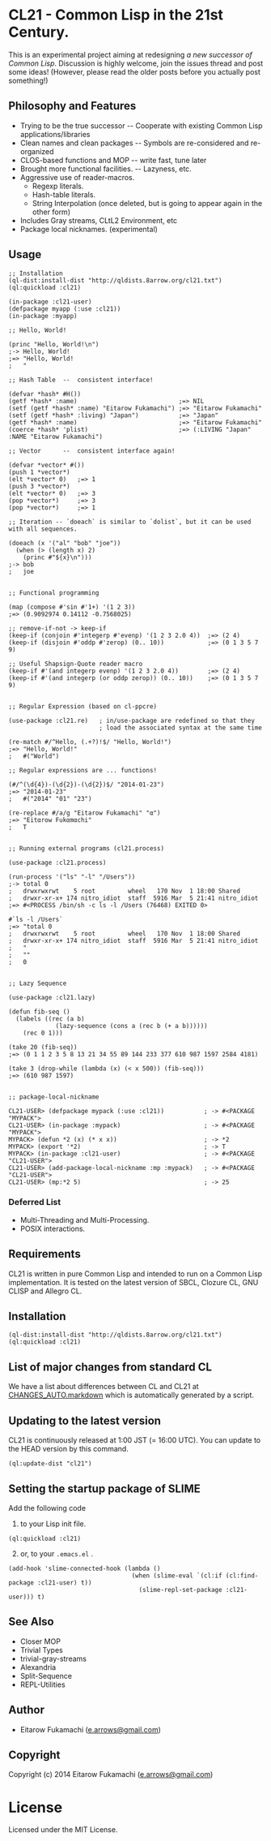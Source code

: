 # CL21 - Common Lisp in the 21st Century.

This is an experimental project aiming at redesigning *a new successor of Common Lisp*.
Discussion is highly welcome, join the issues thread and post some ideas!
(However, please read the older posts before you actually post something!)

<!-- The aim is both at -->
<!-- catching the newcomer's eye and still attracting the old-lispers -->

## Philosophy and Features

* Trying to be the true successor -- Cooperate with existing Common Lisp applications/libraries
* Clean names and clean packages -- Symbols are re-considered and re-organized
* CLOS-based functions and MOP -- write fast, tune later
* Brought more functional facilities. -- Lazyness, etc.
* Aggressive use of reader-macros.
  * Regexp literals.
  * Hash-table literals.
  * String Interpolation (once deleted, but is going to appear again in the other
    form)
* Includes Gray streams, CLtL2 Environment, etc
* Package local nicknames. (experimental)

## Usage

```common-lisp
;; Installation
(ql-dist:install-dist "http://qldists.8arrow.org/cl21.txt")
(ql:quickload :cl21)

(in-package :cl21-user)
(defpackage myapp (:use :cl21))
(in-package :myapp)

;; Hello, World!

(princ "Hello, World!\n")
;-> Hello, World!
;=> "Hello, World!
;   "

;; Hash Table  --  consistent interface!

(defvar *hash* #H())
(getf *hash* :name)                            ;=> NIL
(setf (getf *hash* :name) "Eitarow Fukamachi") ;=> "Eitarow Fukamachi"
(setf (getf *hash* :living) "Japan")           ;=> "Japan"
(getf *hash* :name)                            ;=> "Eitarow Fukamachi"
(coerce *hash* 'plist)                         ;=> (:LIVING "Japan" :NAME "Eitarow Fukamachi")

;; Vector      --  consistent interface again!

(defvar *vector* #())
(push 1 *vector*)
(elt *vector* 0)   ;=> 1
(push 3 *vector*)
(elt *vector* 0)   ;=> 3
(pop *vector*)     ;=> 3
(pop *vector*)     ;=> 1

;; Iteration -- `doeach` is similar to `dolist`, but it can be used with all sequences.

(doeach (x '("al" "bob" "joe"))
  (when (> (length x) 2)
    (princ #"${x}\n")))
;-> bob
;   joe


;; Functional programming

(map (compose #'sin #'1+) '(1 2 3))
;=> (0.9092974 0.14112 -0.7568025)

;; remove-if-not -> keep-if
(keep-if (conjoin #'integerp #'evenp) '(1 2 3 2.0 4))  ;=> (2 4)
(keep-if (disjoin #'oddp #'zerop) (0.. 10))            ;=> (0 1 3 5 7 9)

;; Useful Shapsign-Quote reader macro
(keep-if #'(and integerp evenp) '(1 2 3 2.0 4))        ;=> (2 4)
(keep-if #'(and integerp (or oddp zerop)) (0.. 10))    ;=> (0 1 3 5 7 9)


;; Regular Expression (based on cl-ppcre)

(use-package :cl21.re)   ; in/use-package are redefined so that they
                         ; load the associated syntax at the same time

(re-match #/^Hello, (.+?)!$/ "Hello, World!")
;=> "Hello, World!"
;   #("World")

;; Regular expressions are ... functions!

(#/^(\d{4})-(\d{2})-(\d{2})$/ "2014-01-23")
;=> "2014-01-23"
;   #("2014" "01" "23")

(re-replace #/a/g "Eitarow Fukamachi" "α")
;=> "Eitαrow Fukαmαchi"
;   T


;; Running external programs (cl21.process)

(use-package :cl21.process)

(run-process '("ls" "-l" "/Users"))
;-> total 0
;   drwxrwxrwt    5 root         wheel   170 Nov  1 18:00 Shared
;   drwxr-xr-x+ 174 nitro_idiot  staff  5916 Mar  5 21:41 nitro_idiot
;=> #<PROCESS /bin/sh -c ls -l /Users (76468) EXITED 0>

#`ls -l /Users`
;=> "total 0
;   drwxrwxrwt    5 root         wheel   170 Nov  1 18:00 Shared
;   drwxr-xr-x+ 174 nitro_idiot  staff  5916 Mar  5 21:41 nitro_idiot
;   "
;   ""
;   0


;; Lazy Sequence

(use-package :cl21.lazy)

(defun fib-seq ()
  (labels ((rec (a b)
             (lazy-sequence (cons a (rec b (+ a b))))))
    (rec 0 1)))

(take 20 (fib-seq))
;=> (0 1 1 2 3 5 8 13 21 34 55 89 144 233 377 610 987 1597 2584 4181)

(take 3 (drop-while (lambda (x) (< x 500)) (fib-seq)))
;=> (610 987 1597)


;; package-local-nickname

CL21-USER> (defpackage mypack (:use :cl21))           ; -> #<PACKAGE "MYPACK">
CL21-USER> (in-package :mypack)                       ; -> #<PACKAGE "MYPACK">
MYPACK> (defun *2 (x) (* x x))                        ; -> *2
MYPACK> (export '*2)                                  ; -> T
MYPACK> (in-package :cl21-user)                       ; -> #<PACKAGE "CL21-USER">
CL21-USER> (add-package-local-nickname :mp :mypack)   ; -> #<PACKAGE "CL21-USER">
CL21-USER> (mp:*2 5)                                  ; -> 25
```

### Deferred List

* Multi-Threading and Multi-Processing.
* POSIX interactions.

## Requirements

CL21 is written in pure Common Lisp and intended to run on a Common Lisp implementation.
It is tested on the latest version of SBCL, Clozure CL, GNU CLISP and Allegro CL.

## Installation

```common-lisp
(ql-dist:install-dist "http://qldists.8arrow.org/cl21.txt")
(ql:quickload :cl21)
```

## List of major changes from standard CL

We have a list about differences between CL and CL21 at [CHANGES_AUTO.markdown](./CHANGES_AUTO.markdown) which is automatically generated by a script.

## Updating to the latest version

CL21 is continuously released at 1:00 JST (= 16:00 UTC). You can update to the HEAD version by this command.

```common-lisp
(ql:update-dist "cl21")
```

## Setting the startup package of SLIME

Add the following code

1) to your Lisp init file.

```common-lisp
(ql:quickload :cl21)
```

2) or, to your `.emacs.el` .

```common-lisp
(add-hook 'slime-connected-hook (lambda ()
                                  (when (slime-eval `(cl:if (cl:find-package :cl21-user) t))
                                    (slime-repl-set-package :cl21-user))) t)
```

## See Also

* Closer MOP
* Trivial Types
* trivial-gray-streams
* Alexandria
* Split-Sequence
* REPL-Utilities

## Author

* Eitarow Fukamachi (e.arrows@gmail.com)

## Copyright

Copyright (c) 2014 Eitarow Fukamachi (e.arrows@gmail.com)

# License

Licensed under the MIT License.
